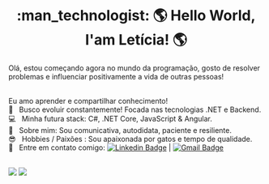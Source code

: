 <h1 align="center"> :man_technologist: 🌎 Hello World, I'am Letícia! 🌎</h1>

Olá, estou começando agora no mundo da programação, gosto de resolver problemas e influenciar positivamente a vida de outras pessoas!

<br/> Eu amo aprender e compartilhar conhecimento!
<br/> :purple_heart: &nbsp; Busco evoluir constantemente! Focada nas tecnologias .NET e Backend.
<br/> :computer: &nbsp; Minha futura stack: C#, .NET Core, JavaScript & Angular.
<br/> 💬  &nbsp; Sobre mim: Sou comunicativa, autodidata, paciente e resiliente.
<br/> :sunglasses: &nbsp; Hobbies / Paixões : Sou apaixonada por gatos e tempo de qualidade.
<br/> :email: &nbsp; Entre em contato comigo: [![Linkedin Badge](https://img.shields.io/badge/-LetíciaCampana-blue?style=flat-square&logo=Linkedin&logoColor=white&link=https://www.linkedin.com/in/leticiacampana/)](https://www.linkedin.com/in/leticiacampana/) 
| 
[![Gmail Badge](https://img.shields.io/badge/-leticiacampana2003@gmail.com-c14438?style=flat-square&logo=Gmail&logoColor=white&link=mailto:leticiacampana2003@gmail.com)](mailto:leticiacampana2003@gmail.com)

<br/>

<div>
  <img src="https://github-readme-stats.vercel.app/api?username=leticiacampana&show_icons=true&theme=midnight-purple"/>
  <img align="top" src="https://github-readme-stats.vercel.app/api/top-langs/?username=leticiacampana&layout=compact&hide=shell&theme=midnight-purple"/>
</div>

